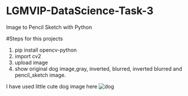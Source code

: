 # LGMVIP-DataScience-Task-3
Image to Pencil Sketch with Python

#Steps for this projects

1. pip install opencv-python
2. import cv2
3. upload image
4. show original dog image,gray, inverted, blurred, inverted blurred and pencil_sketch image. 

I have used little cute dog image here
![dog](https://user-images.githubusercontent.com/66297774/134795267-55f823d3-5afc-4b09-b234-0654727a956a.jpg)
